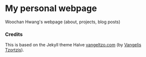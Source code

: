 # My personal webpage

Woochan Hwang's webpage (about, projects, blog posts)

### Credits
This is based on the Jekyll theme Halve [vangeltzo.com](http://vangeltzo.com/) (by [Vangelis Tzortzis](https://github.com/srekoble)).
